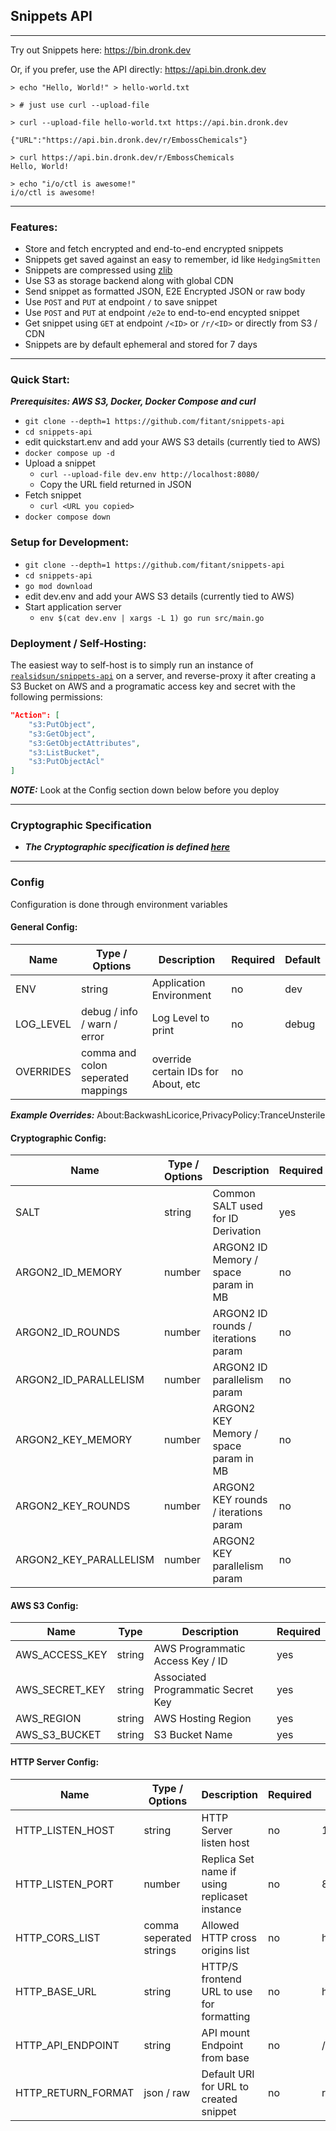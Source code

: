 ## Snippets API
---
Try out Snippets here: https://bin.dronk.dev

Or, if you prefer, use the API directly: https://api.bin.dronk.dev

```
> echo "Hello, World!" > hello-world.txt 

> # just use curl --upload-file

> curl --upload-file hello-world.txt https://api.bin.dronk.dev

{"URL":"https://api.bin.dronk.dev/r/EmbossChemicals"}

> curl https://api.bin.dronk.dev/r/EmbossChemicals
Hello, World!

> echo "i/o/ctl is awesome!"
i/o/ctl is awesome!
```
---

### Features:
- Store and fetch encrypted and end-to-end encrypted snippets
- Snippets get saved against an easy to remember, id like `HedgingSmitten` 
- Snippets are compressed using [zlib](https://en.wikipedia.org/wiki/Zlib)
- Use S3 as storage backend along with global CDN
- Send snippet as formatted JSON, E2E Encrypted JSON or raw body
- Use `POST` and `PUT` at endpoint `/` to save snippet
- Use `POST` and `PUT` at endpoint `/e2e` to end-to-end encypted snippet
- Get snippet using `GET` at endpoint `/<ID>` or `/r/<ID>` or directly from S3 / CDN
- Snippets are by default ephemeral and stored for 7 days

---

### Quick Start:
***Prerequisites: AWS S3, Docker, Docker Compose and curl***
- `git clone --depth=1 https://github.com/fitant/snippets-api`
- `cd snippets-api`
- edit quickstart.env and add your AWS S3 details (currently tied to AWS)
- `docker compose up -d`
- Upload a snippet
    - `curl --upload-file dev.env http://localhost:8080/`
    - Copy the URL field returned in JSON
- Fetch snippet
    - `curl <URL you copied>`
- `docker compose down`

### Setup for Development:
- `git clone --depth=1 https://github.com/fitant/snippets-api`
- `cd snippets-api`
- `go mod download`
- edit dev.env and add your AWS S3 details (currently tied to AWS)
- Start application server
  - `env $(cat dev.env | xargs -L 1) go run src/main.go`

### Deployment / Self-Hosting:
The easiest way to self-host is to simply run an instance of [`realsidsun/snippets-api`](https://hub.docker.com/repository/docker/realsidsun/snippets-api) on a server, and reverse-proxy it after creating a S3 Bucket on AWS and a programatic access key and secret with the following permissions:

```json
"Action": [
    "s3:PutObject",
    "s3:GetObject",
    "s3:GetObjectAttributes",
    "s3:ListBucket",
    "s3:PutObjectAcl"
]
```

***NOTE:*** Look at the Config section down below before you deploy

---

### Cryptographic Specification
- ***The Cryptographic specification is defined [here](https://github.com/Sid-Sun/cryptography/blob/c3234ab9e4b71fcee2a927a7a4f19a663b8d3e8c/specifications/ioctl.md)***

---

### Config
Configuration is done through environment variables

#### General Config:

| Name      | Type / Options                     | Description                         | Required | Default |
|-----------|------------------------------------|-------------------------------------|----------|---------|
| ENV       | string                             | Application Environment             | no       | dev     |
| LOG_LEVEL | debug / info / warn / error        | Log Level to print                  | no       | debug   |
| OVERRIDES | comma and colon seperated mappings | override certain IDs for About, etc | no       |         |

***Example Overrides:*** About:BackwashLicorice,PrivacyPolicy:TranceUnsterile

#### Cryptographic Config:

| Name                   | Type / Options | Description                           | Required | Default |
|------------------------|----------------|---------------------------------------|----------|---------|
| SALT                   | string         | Common SALT used for ID Derivation    | yes      |         |
| ARGON2_ID_MEMORY       | number         | ARGON2 ID Memory / space param in MB  | no       | 32      |
| ARGON2_ID_ROUNDS       | number         | ARGON2 ID rounds / iterations param   | no       | 32      |
| ARGON2_ID_PARALLELISM  | number         | ARGON2 ID parallelism param           | no       | 12      |
| ARGON2_KEY_MEMORY      | number         | ARGON2 KEY Memory / space param in MB | no       | 64      |
| ARGON2_KEY_ROUNDS      | number         | ARGON2 KEY rounds / iterations param  | no       | 12      |
| ARGON2_KEY_PARALLELISM | number         | ARGON2 KEY parallelism param          | no       | 16      |

#### AWS S3 Config:

| Name           | Type   | Description                        | Required |
|----------------|--------|------------------------------------|----------|
| AWS_ACCESS_KEY | string | AWS Programmatic Access Key / ID   | yes      |
| AWS_SECRET_KEY | string | Associated Programmatic Secret Key | yes      |
| AWS_REGION     | string | AWS Hosting Region                 | yes      |
| AWS_S3_BUCKET  | string | S3 Bucket Name                     | yes      |

#### HTTP Server Config:

| Name               | Type / Options           | Description                                   | Required | Default               |
|--------------------|--------------------------|-----------------------------------------------|----------|-----------------------|
| HTTP_LISTEN_HOST   | string                   | HTTP Server listen host                       | no       | 127.0.0.1             |
| HTTP_LISTEN_PORT   | number                   | Replica Set name if using replicaset instance | no       | 8080                  |
| HTTP_CORS_LIST     | comma seperated strings  | Allowed HTTP cross origins list               | no       | http://localhost:*    |
| HTTP_BASE_URL      | string                   | HTTP/S frontend URL to use for formatting     | no       | http://localhost:8080 |
| HTTP_API_ENDPOINT  | string                   | API mount Endpoint from base                  | no       | /snippets             |
| HTTP_RETURN_FORMAT | json / raw               | Default URI for URL to created snippet        | no       | raw                   |
